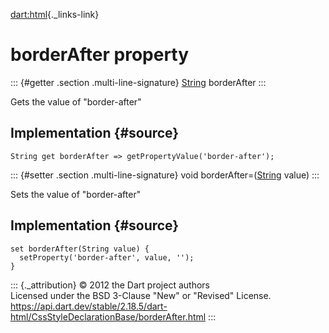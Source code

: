 [dart:html](../../dart-html/dart-html-library){._links-link}

borderAfter property
====================

::: {#getter .section .multi-line-signature}
[String](../../dart-core/string-class) borderAfter
:::

Gets the value of \"border-after\"

Implementation {#source}
--------------

``` {.language-dart data-language="dart"}
String get borderAfter => getPropertyValue('border-after');
```

::: {#setter .section .multi-line-signature}
void borderAfter=([String](../../dart-core/string-class) value)
:::

Sets the value of \"border-after\"

Implementation {#source}
--------------

``` {.language-dart data-language="dart"}
set borderAfter(String value) {
  setProperty('border-after', value, '');
}
```

::: {._attribution}
© 2012 the Dart project authors\
Licensed under the BSD 3-Clause \"New\" or \"Revised\" License.\
<https://api.dart.dev/stable/2.18.5/dart-html/CssStyleDeclarationBase/borderAfter.html>
:::
